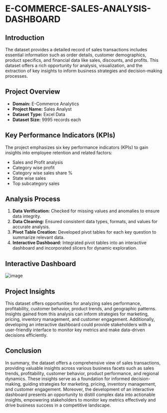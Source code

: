 # E-COMMERCE-SALES-ANALYSIS-DASHBOARD
## Introduction
The dataset provides a detailed record of sales transactions includes essential information such as order details, customer demographics, product specifics, and financial data like sales, discounts, and profits. This dataset offers a rich opportunity for analysis, visualization, and the extraction of key insights to inform business strategies and decision-making processes.

## Project Overview
- **Domain:** E-Commerce Analytics
- **Project Name:** Sales Analyst
- **Dataset Type:** Excel Data
- **Dataset Size:** 9995 records each

## Key Performance Indicators (KPIs)
The project emphasizes six key performance indicators (KPIs) to gain insights into employee retention and related factors:

- Sales and Profit analysis
- Category wise profit
- Category wise sales share %
- State wise sales
- Top subcategory sales

## Analysis Process

1. **Data Verification:** Checked for missing values and anomalies to ensure data integrity.
2. **Data Cleaning:** Ensured consistent data types, formats, and values for accurate analysis.
3. **Pivot Table Creation:** Developed pivot tables for each key question to summarize relevant data.
4. **Interactive Dashboard:** Integrated pivot tables into an interactive dashboard and incorporated slicers for dynamic exploration.

## Interactive Dashboard
![image](https://github.com/Harmanprits/ECOMMERCE-SALES-ANALYSIS-DASHBOARD/assets/142983120/15e91911-514e-4a33-93b2-807dc0225f55)

## Project Insights

This dataset offers opportunities for analyzing sales performance, profitability, customer behavior, product trends, and geographic patterns. Insights gained from this analysis can inform strategies for marketing, pricing, inventory management, and customer engagement. Additionally, developing an interactive dashboard could provide stakeholders with a user-friendly interface to monitor key metrics and make data-driven decisions efficiently.

## Conclusion

In summary, the dataset offers a comprehensive view of sales transactions, providing valuable insights across various business facets such as sales trends, profitability, customer behavior, product performance, and regional dynamics. These insights serve as a foundation for informed decision-making, guiding strategies for marketing, pricing, inventory management, and customer engagement. Moreover, the development of an interactive dashboard presents an opportunity to distill complex data into actionable insights, empowering stakeholders to monitor key metrics effectively and drive business success in a competitive landscape.
